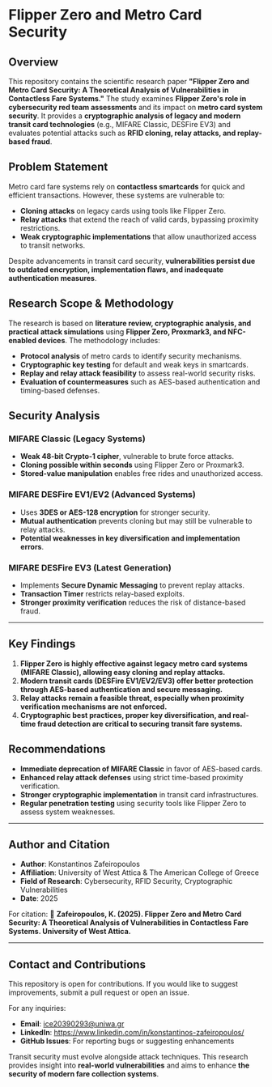 # Flipper Zero and Metro Card Security

## Overview
This repository contains the scientific research paper **"Flipper Zero and Metro Card Security: A Theoretical Analysis of Vulnerabilities in Contactless Fare Systems."** The study examines **Flipper Zero's role in cybersecurity red team assessments** and its impact on **metro card system security**. It provides a **cryptographic analysis of legacy and modern transit card technologies** (e.g., MIFARE Classic, DESFire EV3) and evaluates potential attacks such as **RFID cloning, relay attacks, and replay-based fraud**.

## Problem Statement
Metro card fare systems rely on **contactless smartcards** for quick and efficient transactions. However, these systems are vulnerable to:
- **Cloning attacks** on legacy cards using tools like Flipper Zero.
- **Relay attacks** that extend the reach of valid cards, bypassing proximity restrictions.
- **Weak cryptographic implementations** that allow unauthorized access to transit networks.

Despite advancements in transit card security, **vulnerabilities persist due to outdated encryption, implementation flaws, and inadequate authentication measures**.

## Research Scope & Methodology
The research is based on **literature review, cryptographic analysis, and practical attack simulations** using **Flipper Zero, Proxmark3, and NFC-enabled devices**. The methodology includes:
- **Protocol analysis** of metro cards to identify security mechanisms.
- **Cryptographic key testing** for default and weak keys in smartcards.
- **Replay and relay attack feasibility** to assess real-world security risks.
- **Evaluation of countermeasures** such as AES-based authentication and timing-based defenses.

## Security Analysis

### MIFARE Classic (Legacy Systems)
- **Weak 48-bit Crypto-1 cipher**, vulnerable to brute force attacks.
- **Cloning possible within seconds** using Flipper Zero or Proxmark3.
- **Stored-value manipulation** enables free rides and unauthorized access.

### MIFARE DESFire EV1/EV2 (Advanced Systems)
- Uses **3DES or AES-128 encryption** for stronger security.
- **Mutual authentication** prevents cloning but may still be vulnerable to relay attacks.
- **Potential weaknesses in key diversification and implementation errors**.

### MIFARE DESFire EV3 (Latest Generation)
- Implements **Secure Dynamic Messaging** to prevent replay attacks.
- **Transaction Timer** restricts relay-based exploits.
- **Stronger proximity verification** reduces the risk of distance-based fraud.

---

## Key Findings
1. **Flipper Zero is highly effective against legacy metro card systems (MIFARE Classic), allowing easy cloning and replay attacks.**
2. **Modern transit cards (DESFire EV1/EV2/EV3) offer better protection through AES-based authentication and secure messaging.**
3. **Relay attacks remain a feasible threat, especially when proximity verification mechanisms are not enforced.**
4. **Cryptographic best practices, proper key diversification, and real-time fraud detection are critical to securing transit fare systems.**

## Recommendations
- **Immediate deprecation of MIFARE Classic** in favor of AES-based cards.
- **Enhanced relay attack defenses** using strict time-based proximity verification.
- **Stronger cryptographic implementation** in transit card infrastructures.
- **Regular penetration testing** using security tools like Flipper Zero to assess system weaknesses.

---


## Author and Citation
- **Author**: Konstantinos Zafeiropoulos  
- **Affiliation**: University of West Attica & The American College of Greece  
- **Field of Research**: Cybersecurity, RFID Security, Cryptographic Vulnerabilities  
- **Date**: 2025  

For citation:
📌 **Zafeiropoulos, K. (2025). Flipper Zero and Metro Card Security: A Theoretical Analysis of Vulnerabilities in Contactless Fare Systems. University of West Attica.**

---

## Contact and Contributions
This repository is open for contributions. If you would like to suggest improvements, submit a pull request or open an issue.

For any inquiries:
- **Email**: ice20390293@uniwa.gr  
- **LinkedIn**: https://www.linkedin.com/in/konstantinos-zafeiropoulos/ 
- **GitHub Issues**: For reporting bugs or suggesting enhancements  

Transit security must evolve alongside attack techniques. This research provides insight into **real-world vulnerabilities** and aims to enhance **the security of modern fare collection systems**.

